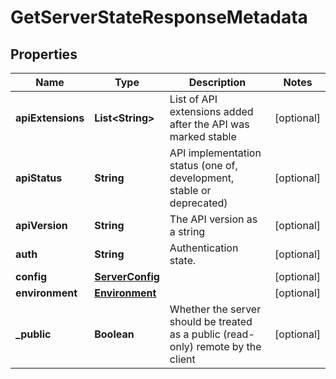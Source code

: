 

# GetServerStateResponseMetadata


## Properties

| Name | Type | Description | Notes |
|------------ | ------------- | ------------- | -------------|
|**apiExtensions** | **List&lt;String&gt;** | List of API extensions added after the API was marked stable |  [optional] |
|**apiStatus** | **String** | API implementation status (one of, development, stable or deprecated) |  [optional] |
|**apiVersion** | **String** | The API version as a string |  [optional] |
|**auth** | **String** | Authentication state. |  [optional] |
|**config** | [**ServerConfig**](ServerConfig.md) |  |  [optional] |
|**environment** | [**Environment**](Environment.md) |  |  [optional] |
|**_public** | **Boolean** | Whether the server should be treated as a public (read-only) remote by the client |  [optional] |



